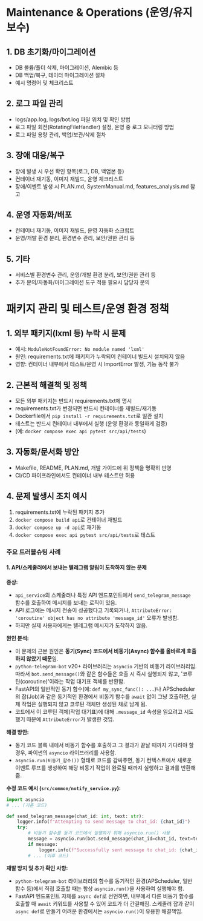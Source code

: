 # Maintenance & Operations (운영/유지보수)

## 1. DB 초기화/마이그레이션
- DB 볼륨/폴더 삭제, 마이그레이션, Alembic 등
- DB 백업/복구, 데이터 마이그레이션 절차
- 예시 명령어 및 체크리스트

## 2. 로그 파일 관리
- logs/app.log, logs/bot.log 파일 위치 및 확인 방법
- 로그 파일 회전(RotatingFileHandler) 설정, 운영 중 로그 모니터링 방법
- 로그 파일 용량 관리, 백업/보관/삭제 절차

## 3. 장애 대응/복구
- 장애 발생 시 우선 확인 항목(로그, DB, 백업본 등)
- 컨테이너 재기동, 이미지 재빌드, 운영 체크리스트
- 장애/이벤트 발생 시 PLAN.md, SystemManual.md, features_analysis.md 참고

## 4. 운영 자동화/배포
- 컨테이너 재기동, 이미지 재빌드, 운영 자동화 스크립트
- 운영/개발 환경 분리, 환경변수 관리, 보안/권한 관리 등

## 5. 기타
- 서비스별 환경변수 관리, 운영/개발 환경 분리, 보안/권한 관리 등
- 추가 문의/자동화/마이그레이션 도구 적용 필요시 담당자 문의 

# 패키지 관리 및 테스트/운영 환경 정책

## 1. 외부 패키지(lxml 등) 누락 시 문제
- 예시: `ModuleNotFoundError: No module named 'lxml'`
- 원인: requirements.txt에 패키지가 누락되어 컨테이너 빌드시 설치되지 않음
- 영향: 컨테이너 내부에서 테스트/운영 시 ImportError 발생, 기능 동작 불가

## 2. 근본적 해결책 및 정책
- 모든 외부 패키지는 반드시 requirements.txt에 명시
- requirements.txt가 변경되면 반드시 컨테이너를 재빌드/재기동
- Dockerfile에서 `pip install -r requirements.txt`로 일관 설치
- 테스트는 반드시 컨테이너 내부에서 실행 (운영 환경과 동일하게 검증)
- (예: `docker compose exec api pytest src/api/tests`)

## 3. 자동화/문서화 방안
- Makefile, README, PLAN.md, 개발 가이드에 위 정책을 명확히 반영
- CI/CD 파이프라인에서도 컨테이너 내부 테스트만 허용

## 4. 문제 발생시 조치 예시
1. requirements.txt에 누락된 패키지 추가
2. `docker compose build api`로 컨테이너 재빌드
3. `docker compose up -d api`로 재기동
4. `docker compose exec api pytest src/api/tests`로 테스트 

### 주요 트러블슈팅 사례

#### 1. API/스케줄러에서 보내는 텔레그램 알림이 도착하지 않는 문제

**증상:**
- `api_service`의 스케줄러나 특정 API 엔드포인트에서 `send_telegram_message` 함수를 호출하여 메시지를 보내는 로직이 있음.
- API 로그에는 메시지 전송이 성공했다고 기록되거나, `AttributeError: 'coroutine' object has no attribute 'message_id'` 오류가 발생함.
- 하지만 실제 사용자에게는 텔레그램 메시지가 도착하지 않음.

**원인 분석:**
- 이 문제의 근본 원인은 **동기(Sync) 코드에서 비동기(Async) 함수를 올바르게 호출하지 않았기 때문**임.
- `python-telegram-bot` v20+ 라이브러리는 `asyncio` 기반의 비동기 라이브러리임. 따라서 `bot.send_message()`와 같은 함수들은 호출 시 즉시 실행되지 않고, '코루틴(coroutine)'이라는 작업 대기표 객체를 반환함.
- FastAPI의 일반적인 동기 함수(예: `def my_sync_func(): ...`)나 APScheduler의 잡(Job)과 같은 동기적인 환경에서 비동기 함수를 `await` 없이 그냥 호출하면, 실제 작업은 실행되지 않고 코루틴 객체만 생성된 채로 남게 됨.
- 코드에서 이 코루틴 객체(작업 대기표)에 대해 `.message_id` 속성을 읽으려고 시도했기 때문에 `AttributeError`가 발생한 것임.

**해결 방안:**
- 동기 코드 블록 내에서 비동기 함수를 호출하고 그 결과가 끝날 때까지 기다려야 할 경우, 파이썬의 `asyncio` 라이브러리를 사용함.
- `asyncio.run(비동기_함수())` 형태로 코드를 감싸주면, 동기 컨텍스트에서 새로운 이벤트 루프를 생성하여 해당 비동기 작업이 완료될 때까지 실행하고 결과를 반환해 줌.

**수정 코드 예시 (`src/common/notify_service.py`):**
```python
import asyncio
# ... (기존 코드)

def send_telegram_message(chat_id: int, text: str):
    logger.info(f"Attempting to send message to chat_id: {chat_id}")
    try:
        # 비동기 함수를 동기 코드에서 실행하기 위해 asyncio.run() 사용
        message = asyncio.run(bot.send_message(chat_id=chat_id, text=text))
        if message:
            logger.info(f"Successfully sent message to chat_id: {chat_id}. Message ID: {message.message_id}")
        # ... (이후 코드)
```

**재발 방지 및 추가 확인 사항:**
- `python-telegram-bot` 라이브러리의 함수를 동기적인 환경(APScheduler, 일반 함수 등)에서 직접 호출할 때는 항상 `asyncio.run()`을 사용하여 실행해야 함.
- FastAPI 엔드포인트 자체를 `async def`로 선언하면, 내부에서 다른 비동기 함수를 호출할 때 `await` 키워드를 사용할 수 있어 코드가 더 간결해짐. 스케줄러 잡과 같이 `async def`로 만들기 어려운 환경에서는 `asyncio.run()`이 유용한 해결책임. 